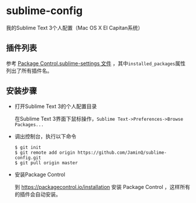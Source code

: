 # sublime-config

我的Sublime Text 3个人配置（Mac OS X EI Capitan系统）

## 插件列表

参考 [Package
Control.sublime-settings 文件](https://github.com/JaminQ/sublime-config/blob/master/Package%20Control.sublime-settings)
 ，其中`installed_packages`属性列出了所有插件名。

## 安装步骤

- 打开Sublime Text 3的个人配置目录

	在Sublime Text 3界面下鼠标操作，`Sublime Text->Preferences->Browse Packages...`

- 调出控制台，执行以下命令

	```console
	$ git init
	$ git remote add origin https://github.com/JaminQ/sublime-config.git
	$ git pull origin master
	```

- 安装Package Control

	到 https://packagecontrol.io/installation 安装 Package Control ，这样所有的插件会自动安装。